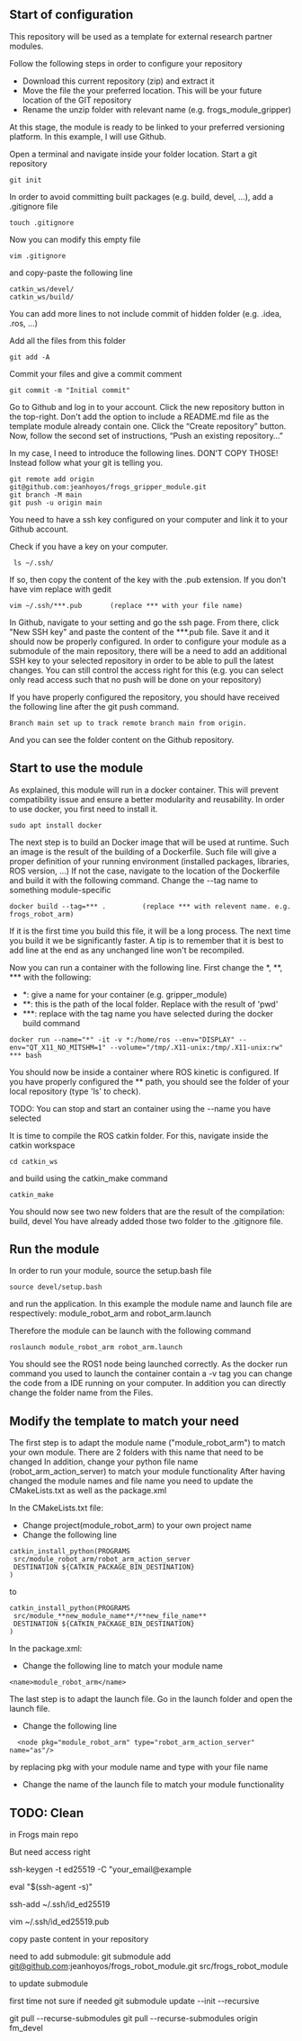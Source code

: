 
## Start of configuration 

This repository will be used as a template for external research partner modules. 

Follow the following steps in order to configure your repository 


- Download this current repository (zip) and extract it
- Move the file the your preferred location. This will be your future location of the GIT repository
- Rename the unzip folder with relevant name (e.g. frogs_module_gripper)

At this stage, the module is ready to be linked to your preferred versioning platform. In this example, I will use Github.

 Open a terminal and navigate inside your folder location.
 Start a git repository 

```
git init
```

In order to avoid committing built packages (e.g. build, devel, ...), add a .gitignore file

```
touch .gitignore
```

Now you can modify this empty file

```
vim .gitignore
```

and copy-paste the following line 

```
catkin_ws/devel/
catkin_ws/build/
```

You can add more lines to not include commit of hidden folder (e.g. .idea, .ros, ...)


Add all the files from this folder

```
git add -A
``` 

Commit your files and give a commit comment

```
git commit -m "Initial commit"
``` 

Go to Github and log in to your account. Click the new repository button in the top-right. Don't add the option to include a README.md file as the template module already contain one.
Click the “Create repository” button. Now, follow the second set of instructions, “Push an existing repository…”

In my case, I need to introduce the following lines. DON'T COPY THOSE! Instead follow what your git is telling you.

```
git remote add origin git@github.com:jeanhoyos/frogs_gripper_module.git
git branch -M main
git push -u origin main
```

You need to have a ssh key configured on your computer and link it to your Github account.

Check if you have a key on your computer.
```
 ls ~/.ssh/
```

If so, then copy the content of the key with the .pub extension.  If you don't have vim replace with gedit

```
vim ~/.ssh/***.pub       (replace *** with your file name)
```

In Github, navigate to your setting and go the ssh page. From there, click "New SSH key" and paste the content of the ***.pub file.
Save it and it should now be properly configured. In order to configure your module as a submodule of the main repository, there will be a need to add an additional SSH key to your selected repository in order to be able to pull the latest changes. You can still control the access right for this (e.g. you can select only read access such that no push will be done on your repository) 

If you have properly configured the repository, you should have received the following line after the git push command.
```
Branch main set up to track remote branch main from origin.
```
And you can see the folder content on the Github repository.


## Start to use the module

As explained, this module will run in a docker container. This will prevent compatibility issue and ensure a better modularity and reusability.
In order to use docker, you first need to install it.

```
sudo apt install docker
```

The next step is to build an Docker image that will be used at runtime. Such an image is the result of the building of a Dockerfile.
Such file will give a proper definition of your running environment (installed packages, libraries, ROS version, ...) 
If not the case, navigate to the location of the Dockerfile and build it with the following command. Change the --tag name to something module-specific 

```
docker build --tag=*** .         (replace *** with relevent name. e.g. frogs_robot_arm)
```

If it is the first time you build this file, it will be a long process. The next time you build it we be significantly faster. A tip is to remember that it is best to add line at the end as any unchanged line won't be recompiled.

Now you can run a container with the following line. First change the *, **, *** with the following:
- *: give a name for your container (e.g. gripper_module)
- **: this is the path of the local folder. Replace with the result of 'pwd'
- ***: replace with the tag name you have selected during the docker build command
 

```
docker run --name="*" -it -v *:/home/ros --env="DISPLAY" --env="QT_X11_NO_MITSHM=1" --volume="/tmp/.X11-unix:/tmp/.X11-unix:rw" *** bash
```

You should now be inside a container where ROS kinetic is configured. If you have properly configured the ** path, you should see the folder of your local repository (type 'ls' to check). 

TODO: You can stop and start an container using the --name you have selected

It is time to compile the ROS catkin folder. For this, navigate inside the catkin workspace

```
cd catkin_ws
```

and build using the catkin_make command

```
catkin_make 
```

You should now see two new folders that are the result of the compilation: build, devel
You have already added those two folder to the .gitignore file. 

## Run the module

In order to run your module, source the setup.bash file

```
source devel/setup.bash
```

and run the application. In this example the module name and launch file are respectively:  module_robot_arm and robot_arm.launch 

Therefore the module can be launch with the following command

```
roslaunch module_robot_arm robot_arm.launch
```

You should see the ROS1 node being launched correctly. As the docker run command you used to launch the container contain a -v tag you can change the code from a IDE running on your computer. In addition you can directly change the folder name from the Files.

## Modify the template to match your need

The first step is to adapt the module name ("module_robot_arm") to match your own module. There are 2 folders with this name that need to be changed
In addition, change your python file name (robot_arm_action_server) to match your module functionality
After having changed the module names and file name you need to update the CMakeLists.txt as well as the package.xml 

In the CMakeLists.txt file:
 
 - Change project(module_robot_arm) to your own project name
 - Change the following line
 
 ```
catkin_install_python(PROGRAMS
  src/module_robot_arm/robot_arm_action_server
  DESTINATION ${CATKIN_PACKAGE_BIN_DESTINATION}
)
```

to 

 ```
catkin_install_python(PROGRAMS
  src/module_**new_module_name**/**new_file_name**
  DESTINATION ${CATKIN_PACKAGE_BIN_DESTINATION}
)
```

In the package.xml:
- Change the following line to match your module name 
```
<name>module_robot_arm</name> 
```

The last step is to adapt the launch file. Go in the launch folder and open the launch file.

- Change the following line

```
  <node pkg="module_robot_arm" type="robot_arm_action_server" name="as"/>
```

by replacing pkg with your module name and type with your file name

- Change the name of the launch file to match your module functionality 


 


## TODO: Clean


in Frogs main repo 


But need access right


ssh-keygen -t ed25519 -C "your_email@example

eval "$(ssh-agent -s)"

ssh-add ~/.ssh/id_ed25519

vim ~/.ssh/id_ed25519.pub

copy paste content in your repository

need to add submodule:
git submodule add git@github.com:jeanhoyos/frogs_robot_module.git src/frogs_robot_module



to update submodule

first time
not sure if needed git submodule update --init --recursive

git pull --recurse-submodules
git pull --recurse-submodules origin fm_devel

